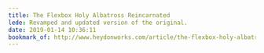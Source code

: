 ```yaml
---
title: The Flexbox Holy Albatross Reincarnated
lede: Revamped and updated version of the original.
date: 2019-01-14 10:36:11
bookmark_of: http://www.heydonworks.com/article/the-flexbox-holy-albatross-reincarnated
---
```


